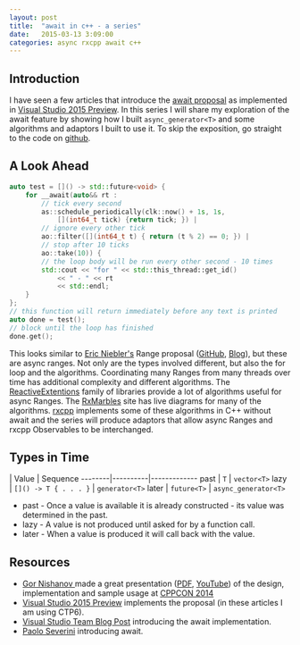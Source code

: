 ```yaml
---
layout: post
title:  "await in c++ - a series"
date:   2015-03-13 3:09:00
categories: async rxcpp await c++
---
```


## Introduction
I have seen a few articles that introduce the [await proposal](http://www.open-std.org/jtc1/sc22/wg21/docs/papers/2014/n4134.pdf) as implemented in [Visual Studio 2015 Preview](https://www.visualstudio.com/en-us/news/vs2015-vs.aspx). In this series I will share my exploration of the await feature by showing how I built `async_generator<T>` and some algorithms and adaptors I built to use it. To skip the exposition, go straight to the code on [github](https://github.com/kirkshoop/await).

## A Look Ahead
```cpp
auto test = []() -> std::future<void> {
    for __await(auto&& rt :
        // tick every second
        as::schedule_periodically(clk::now() + 1s, 1s, 
            [](int64_t tick) {return tick; }) |
        // ignore every other tick
        ao::filter([](int64_t t) { return (t % 2) == 0; }) |
        // stop after 10 ticks
        ao::take(10)) {
        // the loop body will be run every other second - 10 times
        std::cout << "for " << std::this_thread::get_id()
            << " - " << rt
            << std::endl;
    }
};
// this function will return immediately before any text is printed
auto done = test();
// block until the loop has finished
done.get();
```
This looks similar to [Eric Niebler's](https://twitter.com/ericniebler) Range proposal ([GitHub](https://github.com/ericniebler/range-v3), [Blog](http://ericniebler.com/)), but these are async ranges. Not only are the types involved different, but also the for loop and the algorithms. Coordinating many Ranges from many threads over time has additional complexity and different algorithms. The [ReactiveExtentions](http://reactivex.io/languages.html) family of libraries provide a lot of algorithms useful for async Ranges. The [RxMarbles](http://rxmarbles.com/) site has live diagrams for many of the algorithms. [rxcpp](https://github.com/Reactive-Extensions/RxCpp) implements some of these algorithms in C++ without await and the series will produce adaptors that allow async Ranges and rxcpp Observables to be interchanged.

## Types in Time
 | Value | Sequence 
--------|----------|------------- 
past | `T` | `vector<T>`
lazy | `[]() -> T { . . . }` | `generator<T>`
later | `future<T>` | `async_generator<T>`

* past - Once a value is available it is already constructed - its value was determined in the past.
* lazy -  A value is not produced until asked for by a function call.
* later - When a value is produced it will call back with the value.

## Resources
* [Gor Nishanov ](https://twitter.com/gornishanov) made a great presentation ([PDF](https://github.com/CppCon/CppCon2014/blob/master/Presentations/await%202.0%20-%20Stackless%20Resumable%20Functions/await%202.0%20-%20Stackless%20Resumable%20Functions%20-%20Gor%20Nishanov%20-%20CppCon%202014.pdf), [YouTube](https://www.youtube.com/watch?v=KUhSjfSbINE)) of the design, implementation and sample usage at [CPPCON 2014](http://cppcon.org/)
* [Visual Studio 2015 Preview](https://www.visualstudio.com/en-us/news/vs2015-vs.aspx) implements the proposal (in these articles I am using CTP6).
* [Visual Studio Team Blog Post](http://blogs.msdn.com/b/vcblog/archive/2014/11/12/resumable-functions-in-c.aspx) introducing the await implementation.
* [Paolo Severini](https://paoloseverini.wordpress.com/2015/03/06/stackless-coroutines-with-vs2015/)  introducing await.
